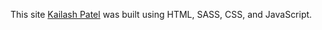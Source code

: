 This site [Kailash Patel](https://kailashp19.github.io/portfolio_k19/) was built using HTML, SASS, CSS, and JavaScript.